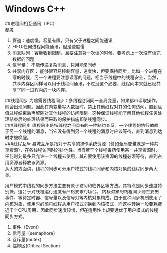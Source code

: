 # Windows C++
##进程间相互通讯（IPC）  
[参考](https://blog.csdn.net/s_lisheng/article/details/74278765)  
1. 管道：速度慢，容量有限，只有父子进程之间能通讯  
2. FIFO:任何进程间能通讯，但是速度慢  
3. 消息队列：容量收到限制，且要注意第一次读的时候，要考虑上一次没有读完数据的问题  
4. 信号量： 不能传递复杂消息，只用能来同步    
5. 共享内存区： 能够很容易控制容量，速度快，但要保持同步，比如一个进程在写的时候，另一个进程要注意读写的问题，相当于线程中的线程安全，当然，共享内存区同样可以用于线程间通讯，不过没这个必要，线程间本来就已经共享了同一进程内的一块内存。  


##线程同步
为啥需要线程同步：多线程访问同一全局变量，如果都市读取操作，则会出现问题。因此在向变量写入数据时，禁止其他线程对其的任何访问，直到赋值过程结束后再解除对其他线程的访问限制。这种保证线程能了解其他线程任务处理结束后的处理结果而采取的保护措施即使线程同步。  
###线程同步
线程同步是指线程之间具有的一种制约关系，一个线程的执行依赖于另一个线程的消息，当它没有得到另一个线程的消息时应该等待，直到消息到达时才被唤醒。  
###线程互斥
县城互斥是指对于共享的操作系统资源（譬如全局变量就是一种共享资源），在各线程访问时的排他性。当有若干个线程毒药使用某一共享资源时，任何时刻最多只允许一个线程去使用，其它要使用该资源的线程必须等待，直到占用资源者释放该资源。  
从大的方面讲，线程的同步可分用户模式的线程同步和内核对象的线程同步两大类。

用户模式中线程的同步方法主要有原子访问和临界区等方法。其特点是同步速度特别快，适合于对线程运行速度有严格要求的场合。
内核对象的线程同步则主要由事件、等待定时器、信号量以及信号灯等内核对象构成。由于这种同步机制使用了内核对象，使用时必须将线程从用户模式切换到内核模式，而这种转换一般要耗费近千个CPU周期，因此同步速度较慢，但在适用性上却要远优于用户模式的线程同步方式。
1. 事件（Event）
2. 信号量（semaphore）
3. 互斥量(mutex) 
4. 临界区(Critical Section)
